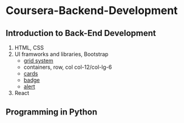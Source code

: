 # Coursera-Backend-Development
## Introduction to Back-End Development
1. HTML, CSS
2. UI framworks and libraries, Bootstrap
   - [grid system](https://getbootstrap.com/docs/4.0/layout/grid/)
   - containers, row, col col-12/col-lg-6
   - [cards](https://getbootstrap.com/docs/4.0/components/card/)
   - [badge](https://getbootstrap.com/docs/4.0/components/badge/)<span><span/>
   - [alert](https://getbootstrap.com/docs/4.0/components/alerts/)
3. React
## Programming in Python
